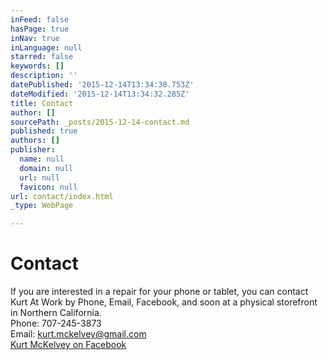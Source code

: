 ```yaml
---
inFeed: false
hasPage: true
inNav: true
inLanguage: null
starred: false
keywords: []
description: ''
datePublished: '2015-12-14T13:34:38.753Z'
dateModified: '2015-12-14T13:34:32.285Z'
title: Contact
author: []
sourcePath: _posts/2015-12-14-contact.md
published: true
authors: []
publisher:
  name: null
  domain: null
  url: null
  favicon: null
url: contact/index.html
_type: WebPage

---
```

# Contact

If you are interested in a repair for your phone or tablet, you can contact Kurt At Work by Phone, Email, Facebook, and soon at a physical storefront in Northern California.  
Phone: 707-245-3873  
Email: kurt.mckelvey@gmail.com  
[Kurt McKelvey on Facebook][0]

[0]: http://www.facebook.com/kurtmckelvey